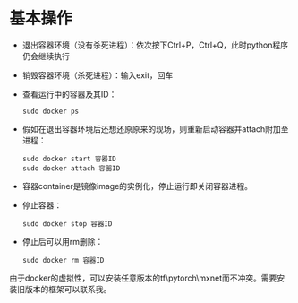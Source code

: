 # 基本操作

* 退出容器环境（没有杀死进程）：依次按下Ctrl+P，Ctrl+Q，此时python程序仍会继续执行
* 销毁容器环境（杀死进程）：输入exit，回车
* 查看运行中的容器及其ID：

  ```text
  sudo docker ps
  ```

* 假如在退出容器环境后还想还原原来的现场，则重新启动容器并attach附加至进程：

  ```text
  sudo docker start 容器ID
  sudo docker attach 容器ID
  ```

* 容器container是镜像image的实例化，停止运行即关闭容器进程。
* 停止容器：

  ```text
  sudo docker stop 容器ID
  ```

* 停止后可以用rm删除：

  ```text
  sudo docker rm 容器ID
  ```

由于docker的虚拟性，可以安装任意版本的tf\pytorch\mxnet而不冲突。需要安装旧版本的框架可以联系我。

